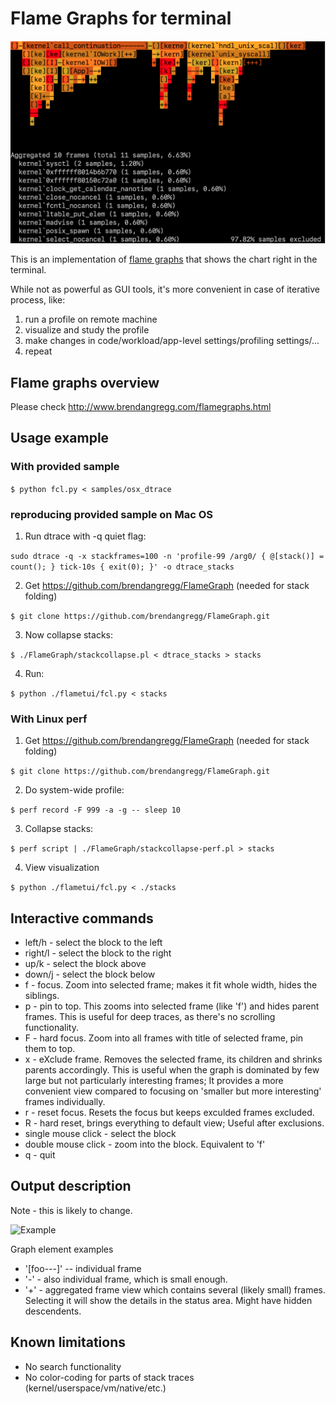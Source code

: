 # Flame Graphs for terminal

![Example](/samples/osx_dtrace_sample.png)

This is an implementation of [flame graphs](http://www.brendangregg.com/flamegraphs.html) that shows the chart right in the terminal.

While not as powerful as GUI tools, it's more convenient in case of iterative process, like:
1. run a profile on remote machine
2. visualize and study the profile
3. make changes in code/workload/app-level settings/profiling settings/...
4. repeat

## Flame graphs overview
Please check http://www.brendangregg.com/flamegraphs.html

## Usage example

### With provided sample

```$ python fcl.py < samples/osx_dtrace```

### reproducing provided sample on Mac OS

1. Run dtrace with -q quiet flag:

```sudo dtrace -q -x stackframes=100 -n 'profile-99 /arg0/ { @[stack()] = count(); } tick-10s { exit(0); }' -o dtrace_stacks```

2. Get https://github.com/brendangregg/FlameGraph (needed for stack folding)

```$ git clone https://github.com/brendangregg/FlameGraph.git```

3. Now collapse stacks:

```$ ./FlameGraph/stackcollapse.pl < dtrace_stacks > stacks```

4. Run:

```$ python ./flametui/fcl.py < stacks```

### With Linux perf

1. Get https://github.com/brendangregg/FlameGraph (needed for stack folding)

```$ git clone https://github.com/brendangregg/FlameGraph.git```

2. Do system-wide profile:

```$ perf record -F 999 -a -g -- sleep 10```

3. Collapse stacks:

```$ perf script | ./FlameGraph/stackcollapse-perf.pl > stacks```

4. View visualization

```$ python ./flametui/fcl.py < ./stacks```


## Interactive commands
* left/h - select the block to the left
* right/l - select the block to the right
* up/k - select the block above
* down/j - select the block below
* f - focus. Zoom into selected frame; makes it fit whole width, hides the siblings.
* p - pin to top. This zooms into selected frame (like 'f') and hides parent frames. This is useful for deep traces, as there's no scrolling functionality.
* F - hard focus. Zoom into all frames with title of selected frame, pin them to top.
* x - eXclude frame. Removes the selected frame, its children and shrinks parents accordingly. This is useful when the graph is dominated by few large but not particularly interesting frames; It provides a more convenient view compared to focusing on 'smaller but more interesting' frames individually.
* r - reset focus. Resets the focus but keeps exculded frames excluded.
* R - hard reset, brings everything to default view; Useful after exclusions.
* single mouse click - select the block
* double mouse click - zoom into the block. Equivalent to 'f'
* q - quit

## Output description
Note - this is likely to change.

![Example](/samples/osx_dtrace_sample_notes.png)

Graph element examples
* '[foo---]' -- individual frame
* '-' - also individual frame, which is small enough.
* '+' - aggregated frame view which contains several (likely small) frames. Selecting it will show the details in the status area. Might have hidden descendents. 

## Known limitations
* No search functionality
* No color-coding for parts of stack traces (kernel/userspace/vm/native/etc.)
